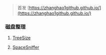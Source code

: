 
<!--more-->

> 首发 [https://zhanghao1github.github.io/](https://zhanghao1github.github.io/)

### 磁盘整理

1. [TreeSize](https://www.jam-software.com/treesize_free/comparison.shtml)

2. [SpaceSniffer](http://www.uderzo.it/main_products/space_sniffer/download.html)

